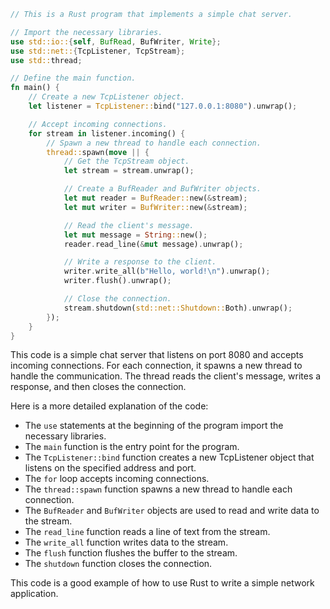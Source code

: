 ```rust
// This is a Rust program that implements a simple chat server.

// Import the necessary libraries.
use std::io::{self, BufRead, BufWriter, Write};
use std::net::{TcpListener, TcpStream};
use std::thread;

// Define the main function.
fn main() {
    // Create a new TcpListener object.
    let listener = TcpListener::bind("127.0.0.1:8080").unwrap();

    // Accept incoming connections.
    for stream in listener.incoming() {
        // Spawn a new thread to handle each connection.
        thread::spawn(move || {
            // Get the TcpStream object.
            let stream = stream.unwrap();

            // Create a BufReader and BufWriter objects.
            let mut reader = BufReader::new(&stream);
            let mut writer = BufWriter::new(&stream);

            // Read the client's message.
            let mut message = String::new();
            reader.read_line(&mut message).unwrap();

            // Write a response to the client.
            writer.write_all(b"Hello, world!\n").unwrap();
            writer.flush().unwrap();

            // Close the connection.
            stream.shutdown(std::net::Shutdown::Both).unwrap();
        });
    }
}
```

This code is a simple chat server that listens on port 8080 and accepts incoming connections. For each connection, it spawns a new thread to handle the communication. The thread reads the client's message, writes a response, and then closes the connection.

Here is a more detailed explanation of the code:

* The `use` statements at the beginning of the program import the necessary libraries.
* The `main` function is the entry point for the program.
* The `TcpListener::bind` function creates a new TcpListener object that listens on the specified address and port.
* The `for` loop accepts incoming connections.
* The `thread::spawn` function spawns a new thread to handle each connection.
* The `BufReader` and `BufWriter` objects are used to read and write data to the stream.
* The `read_line` function reads a line of text from the stream.
* The `write_all` function writes data to the stream.
* The `flush` function flushes the buffer to the stream.
* The `shutdown` function closes the connection.

This code is a good example of how to use Rust to write a simple network application.